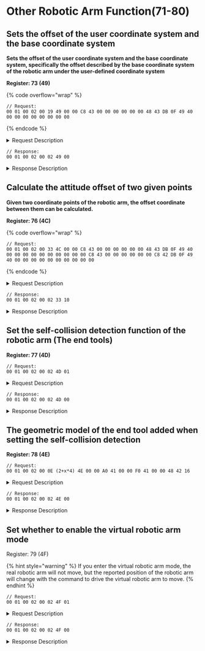 # Other Robotic Arm Function(71-80)

## Sets the offset of the user coordinate system and the base coordinate system

**Sets the offset of the user coordinate system and the base coordinate system, specifically the offset described by the base coordinate system of the robotic arm under the user-defined coordinate system**

**Register: 73 (49)**

{% code overflow="wrap" %}
```
// Request:
00 01 00 02 00 19 49 00 00 C8 43 00 00 00 00 00 00 48 43 DB 0F 49 40 00 00 00 00 00 00 00 00    
```
{% endcode %}

<details>

<summary>Request Description</summary>

```
//00 01    U16, Transaction ID
//00 02    U16, Protocol Identifier
//00 19    U16, Length 
//49       U8, Register
//00 00 C8 43	fp32, Cartesian offset X=400mm
//00 00 00 00	fp32, Cartesian offset Y=0
//00 00 48 43	fp32, Cartesian offset Z=200mm
//DB 0F 49 40	fp32, Cartesian offset Roll=πrad
//00 00 00 00	fp32, Cartesian offset Pitch=0
//00 00 00 00	fp32, Cartesian offset Yaw=0
```

</details>

```
// Response:
00 01 00 02 00 02 49 00
```

<details>

<summary>Response Description</summary>

```
//00 01    U16, Transaction ID
//00 02    U16, Protocol Identifier
//00 02    U16, Length 
//49       U8, Register
//00       U8, State
```

</details>







## Calculate the attitude offset of two given points

**Given two coordinate points of the robotic arm, the offset coordinate between them can be calculated.**

**Register: 76 (4C)**

{% code overflow="wrap" %}
```
// Request:
00 01 00 02 00 33 4C 00 00 C8 43 00 00 00 00 00 00 48 43 DB 0F 49 40 00 00 00 00 00 00 00 00 00 00 C8 43 00 00 00 00 00 00 C8 42 DB 0F 49 40 00 00 00 00 00 00 00 00 00 00   
```
{% endcode %}

<details>

<summary>Request Description</summary>

```
//00 01    U16, Transaction ID
//00 02    U16, Protocol Identifier
//00 33    U16, Length 
//4C       U8, Register
//00 00 C8 43	fp32, X=400
//00 00 00 00	fp32, Y=0
//00 00 48 43	fp32, Z=200
//DB 0F 49 40	fp32, Roll=π
//00 00 00 00	fp32, Pitch=0
//00 00 00 00	fp32, Yaw=0
//00 00 C8 43	fp32, X=400
//00 00 00 00	fp32, Y=0
//00 00 C8 42	fp32, Z=100
//DB 0F 49 40	fp32, Roll=π
//00 00 00 00	fp32, Pitch=0
//00 00 00 00	fp32, Yaw=0
//00	fp32, 
Representation of input pose:
0 : RPY（Roll,Pitch,Yaw）
1 : axial angle（Rx,Ry,Rz）

//00	fp32, 
Representation of output pose:
0 : RPY（Roll,Pitch,Yaw）
1 : axial angle（Rx,Ry,Rz）
```

</details>

```
// Response:
00 01 00 02 00 02 33 10
```

<details>

<summary>Response Description</summary>

```
//00 01    U16, Transaction ID
//00 02    U16, Protocol Identifier
//00 1A    U16, Length 
//4C       U8, Register
//00       U8, State
//00 00 00 00	fp32, Cartesian offset X=0
//00 00 00 00	fp32, Cartesian offset Y=0
//00 00 C8 C2	fp32, Cartesian offset Z=-100mm
//00 00 80 99	fp32, Cartesian offset Roll=-0
//00 00 00 80	fp32, Cartesian offset Pitch=-0
//00 00 00 00	fp32, Cartesian offset Yaw=0
```

</details>





## Set the self-collision detection function of the robotic arm (The end tools)

**Register: 77 (4D)**

```
// Request:
00 01 00 02 00 02 4D 01  
```

<details>

<summary>Request Description</summary>

```
//00 01    U16, Transaction ID
//00 02    U16, Protocol Identifier
//00 02    U16, Length 
//40       U8, Register
//01       U8, 
0: turn off self-collision detection
1: turn on self-collision detection
```

</details>

```
// Response:
00 01 00 02 00 02 4D 00
```

<details>

<summary>Response Description</summary>

```
//00 01    U16, Transaction ID
//00 02    U16, Protocol Identifier
//00 02    U16, Length 
//4D       U8, Register
//00       U8, State
```

</details>





## The geometric model of the end tool added when setting the self-collision detection

**Register: 78 (4E)**

```
// Request:
00 01 00 02 00 0E (2+x*4) 4E 00 00 A0 41 00 00 F0 41 00 00 48 42 16 
```

<details>

<summary>Request Description</summary>

<pre data-overflow="wrap"><code>//00 01    U16, Transaction ID
//00 02    U16, Protocol Identifier
//00 0E    U16, Length((2+x*4)) 
//4E       U8, Register
<strong>//00 00 A0 41    
</strong>//00 00 F0 41
//00 00 48 42    3*fp32,
Parameter 1 (The end tool is a cuboid)
x=20,y=30,z=50
Additional definition parameter area: x maximum is 6, the actual length depends on the number of parameters required by the tool type definition. 
If there is no parameter, there is no data here.

End tool type:
1) Custom detection model (additional parameters are required):
*Cylinder:
Additional definition parameters are: 
radius (mm), height (mm)
*Cuboid:
Additional definition parameters are: 
length[x(mm)] ,width[y(mm)], height[z(mm)] consistent with the direction of the default TCP coordinate system.

2) Supported detection models (no need to define additional parameters):
No end tool, xArm gripper, xArm vacuum gripper, xArm BIO gripper, Robotiq 2F-85 gripper, Robotiq 2F-140 gripper.
<strong>
</strong>//16    U8, 
Parameter 2 
(end tool type number = 22)
End tool type number:
1)Custom detection models (additional parameters are required):
Cylinder: 21
Cuboid: 22
2) Supported detection models (no need to define additional parameters):
No end tools: 0
xArm gripper: 1
xArm vacuum gripper: 2
xArm BIO gripper: 3
Robotiq 2F-85 gripper: 4
Robotiq 2F-140 gripper: 5
</code></pre>

</details>

```
// Response:
00 01 00 02 00 02 4E 00
```

<details>

<summary>Response Description</summary>

```
//00 01    U16, Transaction ID
//00 02    U16, Protocol Identifier
//00 02    U16, Length 
//4E       U8, Register
//00       U8, State
```

</details>





## Set whether to enable the virtual robotic arm mode

Register: 79 (4F)

{% hint style="warning" %}
If you enter the virtual robotic arm mode, the real robotic arm will not move, but the reported position of the robotic arm will change with the command to drive the virtual robotic arm to move.
{% endhint %}

```
// Request:
00 01 00 02 00 02 4F 01
```

<details>

<summary>Request Description</summary>

```
//00 01    U16, Transaction ID
//00 02    U16, Protocol Identifier
//00 02    U16, Length 
//4F       U8, Register
//01       U8,
0: the real robotic arm mode
1: the virtual robotic arm mode
```

</details>

```
// Response:
00 01 00 02 00 02 4F 00
```

<details>

<summary>Response Description</summary>

```
//00 01    U16, Transaction ID
//00 02    U16, Protocol Identifier
//00 02    U16, Length 
//4F       U8, Register
//00       U8, State
```

</details>




